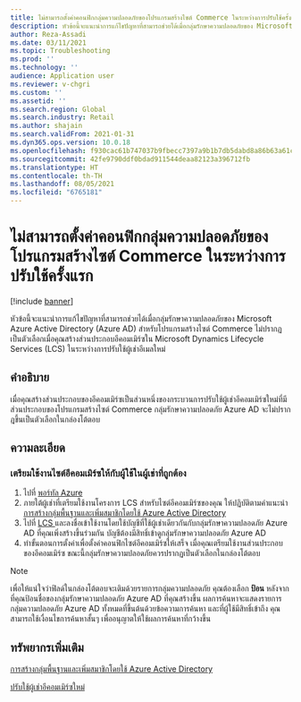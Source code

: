 ```yaml
---
title: ไม่สามารถตั้งค่าคอนฟิกกลุ่มความปลอดภัยของโปรแกรมสร้างไซต์ Commerce ในระหว่างการปรับใช้ครั้งแรก
description: หัวข้อนี้จะแนะนําการแก้ไขปัญหาที่สามารถช่วยได้เมื่อกลุ่มรักษาความปลอดภัยของ Microsoft Azure Active Directory (Azure AD) สําหรับโปรแกรมสร้างไซต์ Commerce ไม่ปรากฏเป็นตัวเลือกเมื่อคุณสร้างส่วนประกอบอีคอมเมิร์ซใน Microsoft Dynamics Lifecycle Services (LCS) ในระหว่างการปรับใช้ผู้เช่าอีเมลใหม่
author: Reza-Assadi
ms.date: 03/11/2021
ms.topic: Troubleshooting
ms.prod: ''
ms.technology: ''
audience: Application user
ms.reviewer: v-chgri
ms.custom: ''
ms.assetid: ''
ms.search.region: Global
ms.search.industry: Retail
ms.author: shajain
ms.search.validFrom: 2021-01-31
ms.dyn365.ops.version: 10.0.18
ms.openlocfilehash: f930cac61b747037b9fbecc7397a9b1b7db5dabd8a86b63a61c92ac7abe17516
ms.sourcegitcommit: 42fe9790ddf0bdad911544deaa82123a396712fb
ms.translationtype: HT
ms.contentlocale: th-TH
ms.lasthandoff: 08/05/2021
ms.locfileid: "6765181"
---
```

# <a name="cant-configure-a-security-group-for-commerce-site-builder-during-initial-deployment"></a>ไม่สามารถตั้งค่าคอนฟิกกลุ่มความปลอดภัยของโปรแกรมสร้างไซต์ Commerce ในระหว่างการปรับใช้ครั้งแรก

[!include [banner](../../includes/banner.md)]

หัวข้อนี้จะแนะนําการแก้ไขปัญหาที่สามารถช่วยได้เมื่อกลุ่มรักษาความปลอดภัยของ Microsoft Azure Active Directory (Azure AD) สําหรับโปรแกรมสร้างไซต์ Commerce ไม่ปรากฏเป็นตัวเลือกเมื่อคุณสร้างส่วนประกอบอีคอมเมิร์ซใน Microsoft Dynamics Lifecycle Services (LCS) ในระหว่างการปรับใช้ผู้เช่าอีเมลใหม่

## <a name="description"></a>คำอธิบาย

เมื่อคุณสร้างส่วนประกอบของอีคอมเมิร์ซเป็นส่วนหนึ่งของกระบวนการปรับใช้ผู้เช่าอีคอมเมิร์ซใหม่ที่มีส่วนประกอบของโปรแกรมสร้างไซต์ Commerce กลุ่มรักษาความปลอดภัย Azure AD จะไม่ปรากฎขึ้นเป็นตัวเลือกในกล่องโต้ตอบ

## <a name="resolution"></a>ความละเอียด

### <a name="provision-the-e-commerce-site-with-a-user-in-the-correct-tenant"></a>เตรียมใช้งานไซต์อีคอมเมิร์ซให้กับผู้ใช้ในผู้เช่าที่ถูกต้อง

1. ไปที่ [พอร์ทัล Azure](https://portal.azure.com/)
1. ภายใต้ผู้เช่าที่เตรียมใช้งานโครงการ LCS สำหรับไซต์อีคอมเมิร์ซของคุณ ให้ปฏิบัติตามคําแนะนํา [การสร้างกลุ่มพื้นฐานและเพิ่มสมาชิกโดยใช้ Azure Active Directory](/azure/active-directory/fundamentals/active-directory-groups-create-azure-portal)
1. ไปที่ [LCS ](https://lcs.dynamics.com/) และลงชื่อเข้าใช้งานโดยใช้บัญชีที่ใช้ผู้เช่าเดียวกันกับกลุ่มรักษาความปลอดภัย Azure AD ที่คุณเพิ่งสร้างขึ้นร่วมกัน บัญชีต้องมีสิทธิ์เข้าดูกลุ่มรักษาความปลอดภัย Azure AD
1. ทำขั้นตอนการตั้งค่าเพื่อตั้งค่าคอนฟิกไซต์อีคอมเมิร์ซให้เสร็จ เมื่อคุณเตรียมใช้งานส่วนประกอบของอีคอมเมิร์ซ ขณะนี้กลุ่มรักษาความปลอดภัยควรปรากฏเป็นตัวเลือกในกล่องโต้ตอบ

> [!NOTE]
> เพื่อให้แน่ใจว่าฟิลด์ในกล่องโต้ตอบจะเติมด้วยรายการกลุ่มความปลอดภัย คุณต้องเลือก **ป้อน** หลังจากที่คุณป้อนชื่อของกลุ่มรักษาความปลอดภัย Azure AD ที่คุณสร้างขึ้น ผลการค้นหาจะแสดงรายการกลุ่มความปลอดภัย Azure AD ทั้งหมดที่ขึ้นต้นด้วยข้อความการค้นหา และที่ผู้ใช้มีสิทธิ์เข้าถึง คุณสามารถใช้เงื่อนไขการค้นหาสั้นๆ เพื่ออนุญาตให้ใช้ผลการค้นหาที่กว้างขึ้น

## <a name="additional-resources"></a>ทรัพยากรเพิ่มเติม

[การสร้างกลุ่มพื้นฐานและเพิ่มสมาชิกโดยใช้ Azure Active Directory](/azure/active-directory/fundamentals/active-directory-groups-create-azure-portal)

[ปรับใช้ผู้เช่าอีคอมเมิร์ซใหม่](../deploy-ecommerce-site.md)